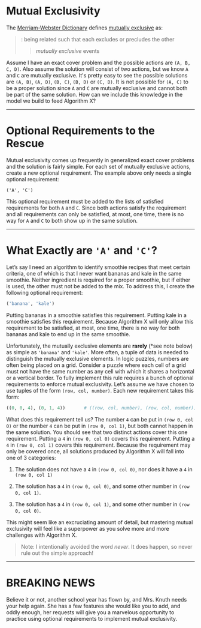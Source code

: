 # Mutual Exclusivity

The [Merriam-Webster Dictionary](https://www.merriam-webster.com/) defines [mutually exclusive](https://www.merriam-webster.com/dictionary/mutually%20exclusive) as:

> : being related such that each excludes or precludes the other
>> _mutually exclusive_ events

Assume I have an exact cover problem and the possible actions are `(A, B, C, D)`. Also assume the solution will consist of two actions, but we know `A` and `C` are mutually exclusive. It's pretty easy to see the possible solutions are `(A, B)`, `(A, D)`, `(B, C)`, `(B, D)` or `(C, D)`. It is not possible for `(A, C)` to be a proper solution since `A` and `C` are mutually exclusive and cannot both be part of the same solution. How can we include this knowledge in the model we build to feed Algorithm X?

---

# Optional Requirements to the Rescue

Mutual exclusivity comes up frequently in generalized exact cover problems and the solution is fairly simple. For each set of mutually exclusive actions, create a new optional requirement. The example above only needs a single optional requirement:

``` text
('A', 'C')
```

This optional requirement must be added to the lists of satisfied requirements for both `A` and `C`. Since both actions satisfy the requirement and all requirements can only be satisfied, at most, one time, there is no way for `A` and `C` to both show up in the same solution.

---

# What Exactly are `'A'` and `'C'`?

Let’s say I need an algorithm to identify smoothie recipes that meet certain criteria, one of which is that I never want bananas and kale in the same smoothie. Neither ingredient is required for a proper smoothie, but if either is used, the other must not be added to the mix. To address this, I create the following optional requirement:

```python
('banana', 'kale')
```

Putting bananas in a smoothie satisfies this requirement. Putting kale in a smoothie satisfies this requirement. Because Algorithm X will only allow this requirement to be satisfied, at most, one time, there is no way for both bananas and kale to end up in the same smoothie.

Unfortunately, the mutually exclusive elements are __rarely__ (*see note below) as simple as `'banana'` and `'kale'`. More often, a tuple of data is needed to distinguish the mutually exclusive elements. In logic puzzles, numbers are often being placed on a grid. Consider a puzzle where each cell of a grid must not have the same number as any cell with which it shares a horizontal or a vertical border. To fully implement this rule requires a bunch of optional requirements to enforce mutual exclusivity. Let’s assume we have chosen to use tuples of the form `(row, col, number)`. Each new requirement takes this form:

```python
((0, 0, 4), (0, 1, 4))       # ((row, col, number), (row, col, number))
```

What does this requirement tell us? The number `4` can be put in `(row 0, col 0)` or the number `4` can be put in `(row 0, col 1)`, but both cannot happen in the same solution. You should see that two distinct actions cover this one requirement. Putting a `4` in `(row 0, col 0)` covers this requirement. Putting a `4` in `(row 0, col 1)` covers this requirement. Because the requirement may only be covered once, all solutions produced by Algorithm X will fall into one of 3 categories:

1.	The solution does not have a `4` in `(row 0, col 0)`, nor does it have a `4` in `(row 0, col 1)`

1.	The solution has a `4` in `(row 0, col 0)`, and some other number in `(row 0, col 1)`.

1.	The solution has a `4` in `(row 0, col 1)`, and some other number in `(row 0, col 0)`.

This might seem like an excruciating amount of detail, but mastering mutual exclusivity will feel like a superpower as you solve more and more challenges with Algorithm X.

>Note: I intentionally avoided the word _never_. It does happen, so never rule out the simple approach!

---

# BREAKING NEWS

Believe it or not, another school year has flown by, and Mrs. Knuth needs your help again. She has a few features she would like you to add, and oddly enough, her requests will give you a marvelous opportunity to practice using optional requirements to implement mutual exclusivity.

<BR>